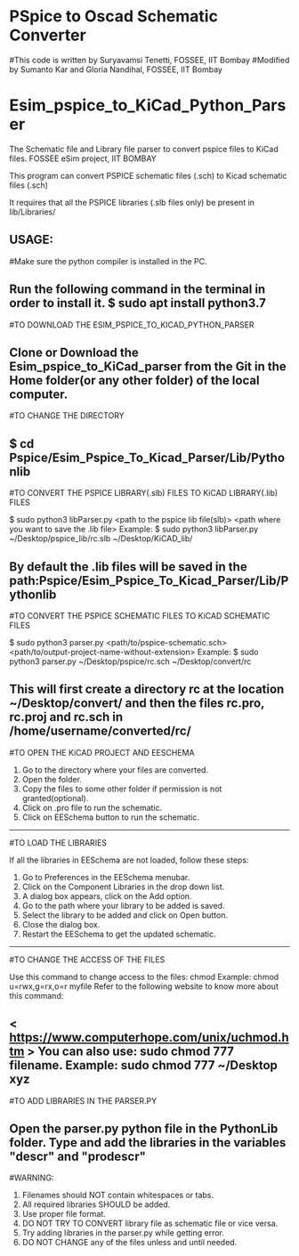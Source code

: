 # PSpice to Oscad Schematic Converter
#This code is written by Suryavamsi Tenetti, FOSSEE, IIT Bombay
#Modified by Sumanto Kar and Gloria Nandihal, FOSSEE, IIT Bombay


# Esim_pspice_to_KiCad_Python_Parser
The Schematic file and Library file parser to convert pspice files to KiCad files. FOSSEE eSim project, IIT BOMBAY

This program can convert PSPICE schematic files (.sch) to Kicad schematic files (.sch)

It requires that all the PSPICE libraries (.slb files only) be present in lib/Libraries/

USAGE:
-----------------------------------------------
#Make sure the python compiler is installed in the PC.

Run the following command in the terminal in order to install it.
$ sudo apt install python3.7
-----------------------------------------------
#TO DOWNLOAD THE ESIM_PSPICE_TO_KICAD_PYTHON_PARSER

Clone or Download the Esim_pspice_to_KiCad_parser from the Git in the Home folder(or any other folder) of the local computer.
-----------------------------------------------
#TO CHANGE THE DIRECTORY

$ cd Pspice/Esim_Pspice_To_Kicad_Parser/Lib/Pythonlib
-----------------------------------------------
#TO CONVERT THE PSPICE LIBRARY(.slb) FILES TO KiCAD LIBRARY(.lib) FILES

$ sudo python3 libParser.py <path to the pspice lib file(slb)> <path where you want to save the .lib file>
Example:
$ sudo python3 libParser.py ~/Desktop/pspice_lib/rc.slb ~/Desktop/KiCAD_lib/

By default the .lib files will be saved in the path:Pspice/Esim_Pspice_To_Kicad_Parser/Lib/Pythonlib
-----------------------------------------------
#TO CONVERT THE PSPICE SCHEMATIC FILES TO KiCAD SCHEMATIC FILES

$ sudo python3 parser.py <path/to/pspice-schematic.sch> <path/to/output-project-name-without-extension>
Example:
$ sudo python3 parser.py ~/Desktop/pspice/rc.sch ~/Desktop/convert/rc

This will first create a directory rc at the location ~/Desktop/convert/
and then the files rc.pro, rc.proj and rc.sch in /home/username/converted/rc/
-----------------------------------------------
#TO OPEN THE KiCAD PROJECT AND EESCHEMA

1. Go to the directory where your files are converted.
2. Open the folder.
4. Copy the files to some other folder if permission is not granted(optional).
5. Click on .pro file to run the schematic.
6. Click on EESchema button to run the schematic.
-----------------------------------------------
#TO LOAD THE LIBRARIES

If all the libraries in EESchema are not loaded, follow these steps:
1. Go to Preferences  in the EESchema menubar.
2. Click on the Component Libraries in the drop down list.
3. A dialog box appears, click on the Add option.
4. Go to the path where your library to be added is saved.
5. Select the library to be added and click on Open button.
6. Close the dialog box.
7. Restart the EESchema to get the updated schematic.
-----------------------------------------------
#TO CHANGE THE ACCESS OF THE FILES

Use this command to change access to the files:
chmod <options> <permissions> <file name>
Example:
chmod u=rwx,g=rx,o=r myfile
Refer to the following website to know more about this command:

< https://www.computerhope.com/unix/uchmod.htm >
You can also use: sudo chmod 777 filename.
Example: sudo chmod 777 ~/Desktop xyz
-----------------------------------------------
#TO ADD LIBRARIES IN THE PARSER.PY

Open the parser.py python file in the PythonLib folder.
Type and add the libraries in the variables "descr" and "prodescr"
-----------------------------------------------
#WARNING:

1. Filenames should NOT contain whitespaces or tabs.
2. All required libraries SHOULD be added.
3. Use proper file format.
4. DO NOT TRY TO CONVERT library file as schematic file or vice versa.
5. Try adding libraries in the parser.py while getting error.
6. DO NOT CHANGE any of the files unless and until needed.




